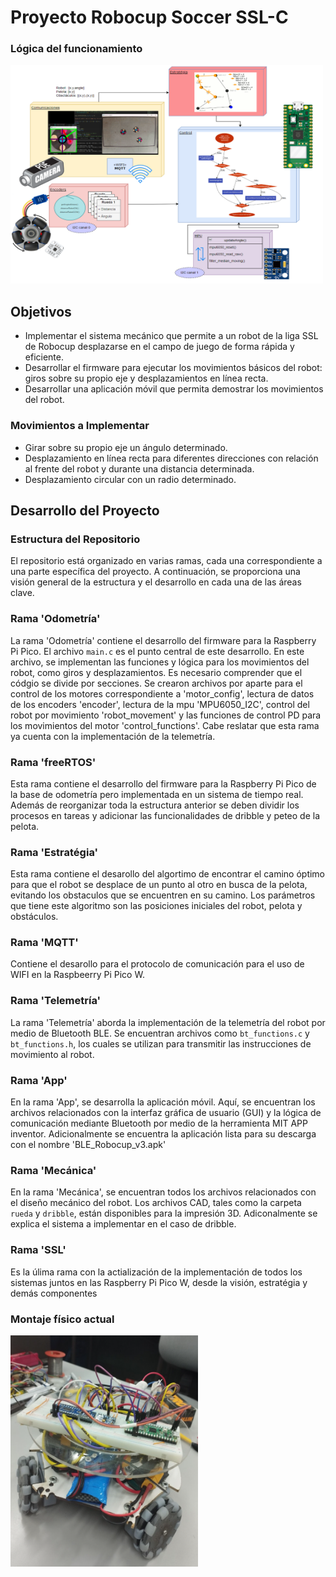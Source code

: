 # Proyecto Robocup Soccer SSL-C

### Lógica del funcionamiento 

<img src= "diag.png" width="500" height="350">

## Objetivos

- Implementar el sistema mecánico que permite a un robot de la liga SSL de Robocup desplazarse en el campo de juego de forma rápida y eficiente.
- Desarrollar el firmware para ejecutar los movimientos básicos del robot: giros sobre su propio eje y desplazamientos en línea recta.
- Desarrollar una aplicación móvil que permita demostrar los movimientos del robot.

### Movimientos a Implementar
- Girar sobre su propio eje un ángulo determinado.
- Desplazamiento en línea recta para diferentes direcciones con relación al frente del robot y durante una distancia determinada.
- Desplazamiento circular con un radio determinado.

## Desarrollo del Proyecto

### Estructura del Repositorio

El repositorio está organizado en varias ramas, cada una correspondiente a una parte específica del proyecto. A continuación, se proporciona una visión general de la estructura y el desarrollo en cada una de las áreas clave.

### Rama 'Odometría'

La rama 'Odometría' contiene el desarrollo del firmware para la Raspberry Pi Pico. El archivo `main.c` es el punto central de este desarrollo. En este archivo, se implementan las funciones y lógica para los movimientos del robot, como giros y desplazamientos. Es necesario comprender que el códgio se divide por secciones. Se crearon archivos por aparte para el control de los motores correspondiente a 'motor_config', lectura de datos de los encoders 'encoder', lectura de la mpu 'MPU6050_I2C', control del robot por movimiento 'robot_movement' y las funciones de control PD para los movimientos del motor 'control_functions'. Cabe reslatar que esta rama ya cuenta con la implementación de la telemetría.

### Rama 'freeRTOS'

Esta rama contiene el desarrollo del firmware para la Raspberry Pi Pico de la base de odometría pero implementada en un sistema de tiempo real. Además de reorganizar toda la estructura anterior se deben dividir los procesos en tareas y adicionar las funcionalidades de dribble y peteo de la pelota.

### Rama 'Estratégia'

Esta rama contiene el desarollo del algortimo de encontrar el camino óptimo para que el robot se desplace de un punto al otro en busca de la pelota, evitando los obstaculos que se encuentren en su camino. Los parámetros que tiene este algoritmo son las posiciones iniciales del robot, pelota y obstáculos. 

### Rama 'MQTT'

Contiene el desarollo para el protocolo de comunicación para el uso de WIFI en la Raspbeerry Pi Pico W.

### Rama 'Telemetría'

La rama 'Telemetría' aborda la implementación de la telemetría del robot por medio de Bluetooth BLE. Se encuentran archivos como `bt_functions.c` y `bt_functions.h`, los cuales se utilizan para transmitir las instrucciones de movimiento al robot.

### Rama 'App'

En la rama 'App', se desarrolla la aplicación móvil. Aquí, se encuentran los archivos relacionados con la interfaz gráfica de usuario (GUI) y la lógica de comunicación mediante Bluetooth por medio de la herramienta MIT APP inventor. Adicionalmente se encuentra la aplicación lista para su descarga con el nombre 'BLE_Robocup_v3.apk'

### Rama 'Mecánica'

En la rama 'Mecánica', se encuentran todos los archivos relacionados con el diseño mecánico del robot. Los archivos CAD, tales como la carpeta `rueda` y `dribble`, están disponibles para la impresión 3D. Adiconalmente se explica el sistema a implementar en el caso de dribble.

### Rama 'SSL'

Es la úlima rama con la actialización de la implementación de todos los sistemas juntos en las Raspberry Pi Pico W, desde la visión, estratégia y demás componentes

### Montaje físico actual
<img src= "Montaje.png" width="300" height="370">
